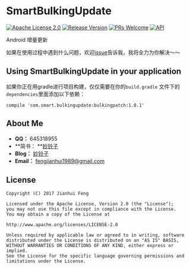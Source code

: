 
# SmartBulkingUpdate

[![Apache License 2.0][1]][2]
[![Release Version][30]][31]
[![PRs Welcome][32]][33]
[![API][3]][4]

Android 增量更新

如果在使用过程中遇到什么问题，欢迎[issue](https://github.com/SmartCodeLab/SmartBulkingUpdate/issues)告诉我，我将全力为你解决～～

## Using SmartBulkingUpdate in your application

如果你正在用gradle进行项目构建，仅仅需要在你的`build.gradle` 文件下的`dependencies`里面添加以下依赖：

```
compile 'com.smart.bulkingupdate:bulkingpatch:1.0.1'
```

## About Me

- **QQ：** 645318955 
- **简书： **[妙铃子](http://www.jianshu.com/users/03ece7ed904a/latest_articles)
- **Blog：** [妙铃子](http://blog.csdn.net/miaolingzi)
- **Email：** fengjianhui1989@gmail.com

## License
```
Copyright (C) 2017 Jianhui Feng

Licensed under the Apache License, Version 2.0 (the "License");
you may not use this file except in compliance with the License.
You may obtain a copy of the License at

http://www.apache.org/licenses/LICENSE-2.0

Unless required by applicable law or agreed to in writing, software
distributed under the License is distributed on an "AS IS" BASIS,
WITHOUT WARRANTIES OR CONDITIONS OF ANY KIND, either express or implied.
See the License for the specific language governing permissions and
limitations under the License.
```

[1]:https://img.shields.io/:license-apache-blue.svg
[2]:https://www.apache.org/licenses/LICENSE-2.0.html
[3]:https://img.shields.io/badge/API-14%2B-red.svg?style=flat
[4]:https://android-arsenal.com/api?level=14
[30]:https://img.shields.io/badge/release-1.0.0-red.svg
[31]:https://github.com/SmartCodeLab/SmartBulkingUpdate/releases
[32]:https://img.shields.io/badge/PRs-welcome-brightgreen.svg
[33]:https://github.com/SmartCodeLab/SmartBulkingUpdate/pulls

